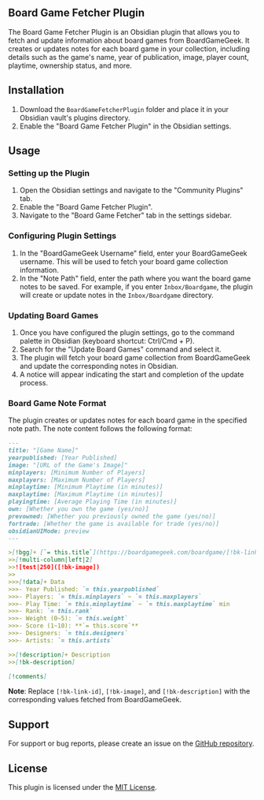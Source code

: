 ## Board Game Fetcher Plugin

The Board Game Fetcher Plugin is an Obsidian plugin that allows you to fetch and update information about board games from BoardGameGeek. It creates or updates notes for each board game in your collection, including details such as the game's name, year of publication, image, player count, playtime, ownership status, and more.

## Installation

1. Download the `BoardGameFetcherPlugin` folder and place it in your Obsidian vault's plugins directory.
2. Enable the "Board Game Fetcher Plugin" in the Obsidian settings.

## Usage

### Setting up the Plugin

1. Open the Obsidian settings and navigate to the "Community Plugins" tab.
2. Enable the "Board Game Fetcher Plugin".
3. Navigate to the "Board Game Fetcher" tab in the settings sidebar.

### Configuring Plugin Settings

1. In the "BoardGameGeek Username" field, enter your BoardGameGeek username. This will be used to fetch your board game collection information.
2. In the "Note Path" field, enter the path where you want the board game notes to be saved. For example, if you enter `Inbox/Boardgame`, the plugin will create or update notes in the `Inbox/Boardgame` directory.

### Updating Board Games

1. Once you have configured the plugin settings, go to the command palette in Obsidian (keyboard shortcut: Ctrl/Cmd + P).
2. Search for the "Update Board Games" command and select it.
3. The plugin will fetch your board game collection from BoardGameGeek and update the corresponding notes in Obsidian.
4. A notice will appear indicating the start and completion of the update process.

### Board Game Note Format

The plugin creates or updates notes for each board game in the specified note path. The note content follows the following format:

```markdown
---
title: "[Game Name]"
yearpublished: [Year Published]
image: "[URL of the Game's Image]"
minplayers: [Minimum Number of Players]
maxplayers: [Maximum Number of Players]
minplaytime: [Minimum Playtime (in minutes)]
maxplaytime: [Maximum Playtime (in minutes)]
playingtime: [Average Playing Time (in minutes)]
own: [Whether you own the game (yes/no)]
prevowned: [Whether you previously owned the game (yes/no)]
fortrade: [Whether the game is available for trade (yes/no)]
obsidianUIMode: preview
---

>[!bgg]+ [`= this.title`](https://boardgamegeek.com/boardgame/[!bk-link-id])  
>>[!multi-column|left|2]  
>>![test|250]([!bk-image])  
>>
>>>[!data]+ Data  
>>>- Year Published: `= this.yearpublished`  
>>>- Players: `= this.minplayers` ~ `= this.maxplayers`  
>>>- Play Time: `= this.minplaytime` ~ `= this.maxplaytime` min  
>>>- Rank: `= this.rank`  
>>>- Weight (0~5): `= this.weight`  
>>>- Score (1~10): **`= this.score`**  
>>>- Designers: `= this.designers`  
>>>- Artists: `= this.artists`  

>>[!description]+ Description  
>>[!bk-description]

[!comments]
```

**Note**: Replace `[!bk-link-id]`, `[!bk-image]`, and `[!bk-description]` with the corresponding values fetched from BoardGameGeek.

## Support

For support or bug reports, please create an issue on the [GitHub repository](https://github.com/your-repo-link).

## License

This plugin is licensed under the [MIT License](https://opensource.org/licenses/MIT).
